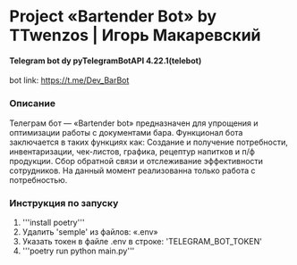 # Project «Bartender Bot» by TTwenzos | Игорь Макаревский

#### Telegram bot dy pyTelegramBotAPI 4.22.1(telebot)

bot link: https://t.me/Dev_BarBot

### Описание

Телеграм бот — «Bartender bot» предназначен для упрощения и оптимизации работы с документами бара.
Функционал бота заключается в таких функциях как: Создание и получение потребности, инвентаризации, чек-листов, графика,
рецептур напитков и п/ф продукции. Сбор обратной связи и отслеживание эффективности сотрудников.
На данный момент реализованна только работа с потребностью.

### Инструкция по запуску

1. '''install poetry'''
2. Удалить 'semple' из файлов: «.env»
3. Указать токен в файле .env в строке: 'TELEGRAM_BOT_TOKEN'
4. '''poetry run python main.py'''
